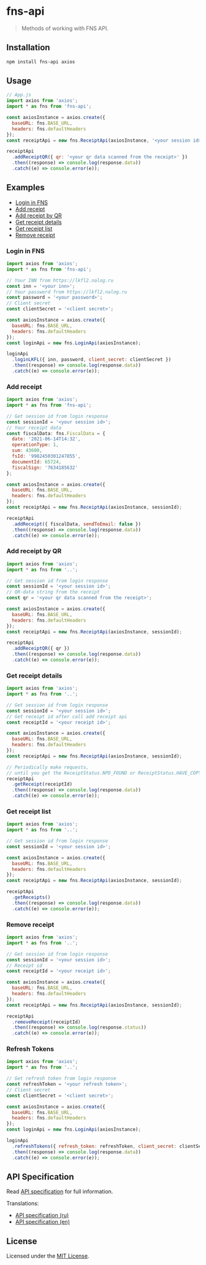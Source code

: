 # fns-api

> Methods of working with FNS API.

## Installation

```bash
npm install fns-api axios
```

## Usage

```js
// App.js
import axios from 'axios';
import * as fns from 'fns-api';

const axiosInstance = axios.create({
  baseURL: fns.BASE_URL,
  headers: fns.defaultHeaders
});
const receiptApi = new fns.ReceiptApi(axiosInstance, '<your session id>');

receiptApi
  .addReceiptQR({ qr: '<your qr data scanned from the receipt>' })
  .then((response) => console.log(response.data))
  .catch((e) => console.error(e));
```

## Examples

- [Login in FNS](#login-in-fns)
- [Add receipt](#add-receipt)
- [Add receipt by QR](#add-receipt-by-qr)
- [Get receipt details](#get-receipt-details)
- [Get receipt list](#get-receipt-list)
- [Remove receipt](#remove-receipt)

### Login in FNS

```js
import axios from 'axios';
import * as fns from 'fns-api';

// Your INN from https://lkfl2.nalog.ru
const inn = '<your inn>';
// Your password from https://lkfl2.nalog.ru
const password = '<your password>';
// Client secret
const clientSecret = '<client secret>';

const axiosInstance = axios.create({
  baseURL: fns.BASE_URL,
  headers: fns.defaultHeaders
});
const loginApi = new fns.LoginApi(axiosInstance);

loginApi
  .loginLKFL({ inn, password, client_secret: clientSecret })
  .then((response) => console.log(response.data))
  .catch((e) => console.error(e));
```

### Add receipt

```js
import axios from 'axios';
import * as fns from 'fns-api';

// Get session id from login response
const sessionId = '<your session id>';
// Your receipt data
const fiscalData: fns.FiscalData = {
  date: '2021-06-14T14:32',
  operationType: 1,
  sum: 43600,
  fsId: '9982450301247855',
  documentId: 65724,
  fiscalSign: '7634185632'
};

const axiosInstance = axios.create({
  baseURL: fns.BASE_URL,
  headers: fns.defaultHeaders
});
const receiptApi = new fns.ReceiptApi(axiosInstance, sessionId);

receiptApi
  .addReceipt({ fiscalData, sendToEmail: false })
  .then((response) => console.log(response.data))
  .catch((e) => console.error(e));
```

### Add receipt by QR

```js
import axios from 'axios';
import * as fns from '..';

// Get session id from login response
const sessionId = '<your session id>';
// QR-data string from the receipt
const qr = '<your qr data scanned from the receipt>';

const axiosInstance = axios.create({
  baseURL: fns.BASE_URL,
  headers: fns.defaultHeaders
});
const receiptApi = new fns.ReceiptApi(axiosInstance, sessionId);

receiptApi
  .addReceiptQR({ qr })
  .then((response) => console.log(response.data))
  .catch((e) => console.error(e));
```

### Get receipt details

```js
import axios from 'axios';
import * as fns from '..';

// Get session id from login response
const sessionId = '<your session id>';
// Get receipt id after call add receipt api
const receiptId = '<your receipt id>';

const axiosInstance = axios.create({
  baseURL: fns.BASE_URL,
  headers: fns.defaultHeaders
});
const receiptApi = new fns.ReceiptApi(axiosInstance, sessionId);

// Periodically make requests,
// until you get the ReceiptStatus.NPD_FOUND or ReceiptStatus.HAVE_COPY status.
receiptApi
  .getReceipt(receiptId)
  .then((response) => console.log(response.data))
  .catch((e) => console.error(e));
```

### Get receipt list

```js
import axios from 'axios';
import * as fns from '..';

// Get session id from login response
const sessionId = '<your session id>';

const axiosInstance = axios.create({
  baseURL: fns.BASE_URL,
  headers: fns.defaultHeaders
});
const receiptApi = new fns.ReceiptApi(axiosInstance, sessionId);

receiptApi
  .getReceipts()
  .then((response) => console.log(response.data))
  .catch((e) => console.error(e));
```

### Remove receipt

```js
import axios from 'axios';
import * as fns from '..';

// Get session id from login response
const sessionId = '<your session id>';
// Receipt id
const receiptId = '<your receipt id>';

const axiosInstance = axios.create({
  baseURL: fns.BASE_URL,
  headers: fns.defaultHeaders
});
const receiptApi = new fns.ReceiptApi(axiosInstance, sessionId);

receiptApi
  .removeReceipt(receiptId)
  .then((response) => console.log(response.status))
  .catch((e) => console.error(e));
```

### Refresh Tokens

```js
import axios from 'axios';
import * as fns from '..';

// Get refresh token from login response
const refreshToken = '<your refresh token>';
// Client secret
const clientSecret = '<client secret>';

const axiosInstance = axios.create({
  baseURL: fns.BASE_URL,
  headers: fns.defaultHeaders
});
const loginApi = new fns.LoginApi(axiosInstance);

loginApi
  .refreshTokens({ refresh_token: refreshToken, client_secret: clientSecret })
  .then((response) => console.log(response.data))
  .catch((e) => console.error(e));
```

## API Specification

Read [API specification](./docs/spec/en/README.md) for full information.

Translations:

- [API specification (ru)](./docs/spec/ru/README.md)
- [API specification (en)](./docs/spec/en/README.md)

## License

Licensed under the [MIT License](./LICENSE).
